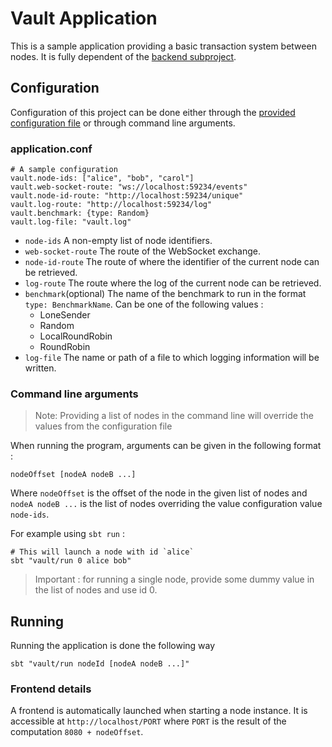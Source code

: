 # Vault Application

This is a sample application providing a basic transaction system between nodes.
It is fully dependent of the [backend subproject](../backend).

## Configuration

Configuration of this project can be done either through the [provided configuration file](src/main/resources/application.conf) or through command line arguments.

### application.conf
```console
# A sample configuration
vault.node-ids: ["alice", "bob", "carol"]
vault.web-socket-route: "ws://localhost:59234/events"
vault.node-id-route: "http://localhost:59234/unique"
vault.log-route: "http://localhost:59234/log"
vault.benchmark: {type: Random}
vault.log-file: "vault.log"
```

- `node-ids` A non-empty list of node identifiers.
- `web-socket-route` The route of the WebSocket exchange.
- `node-id-route` The route of where the identifier of the current node can be retrieved.
- `log-route` The route where the log of the current node can be retrieved.
- `benchmark`(optional) The name of the benchmark to run in the format `type: BenchmarkName`. Can be one of the following values :
    - LoneSender
    - Random
    - LocalRoundRobin
    - RoundRobin
- `log-file` The name or path of a file to which logging information will be written.


### Command line arguments 
> Note: Providing a list of nodes in the command line will override the values from the configuration file

When running the program, arguments can be given in the following format :

```console
nodeOffset [nodeA nodeB ...]
```

Where `nodeOffset` is the offset of the node in the given list of nodes and `nodeA nodeB ...` is the list of nodes overriding the value configuration value `node-ids`.

For example using `sbt run` :
```console
# This will launch a node with id `alice`
sbt "vault/run 0 alice bob"
```

> Important : for running a single node, provide some dummy value in the list of nodes and use id 0.

## Running

Running the application is done the following way

```console
sbt "vault/run nodeId [nodeA nodeB ...]"
```

### Frontend details

A frontend is automatically launched when starting a node instance. It is accessible at `http://localhost/PORT` where `PORT` is the result of the computation `8080 + nodeOffset`.